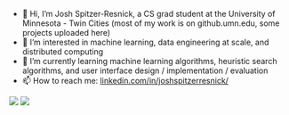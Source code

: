 - 👋 Hi, I’m Josh Spitzer-Resnick, a CS grad student at the University of Minnesota - Twin Cities (most of my work is on github.umn.edu, some projects uploaded here)
- 👀 I’m interested in machine learning, data engineering at scale, and distributed computing
- 🌱 I’m currently learning machine learning algorithms, heuristic search algorithms, and user interface design / implementation / evaluation
- 📫 How to reach me: [linkedin.com/in/joshspitzerresnick/](linkedin.com/in/joshspitzerresnick/)

![](https://komarev.com/ghpvc/?username=joshspitzerresnick&color=blueviolet)
![](https://hit.yhype.me/github/profile?user_id=19559740)

<!---
joshspitzerresnick/joshspitzerresnick is a ✨ special ✨ repository because its `README.md` (this file) appears on your GitHub profile.
You can click the Preview link to take a look at your changes.
--->
